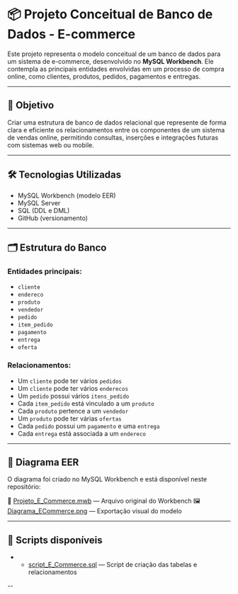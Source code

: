 # 📦 Projeto Conceitual de Banco de Dados - E-commerce

Este projeto representa o modelo conceitual de um banco de dados para um sistema de e-commerce, desenvolvido no **MySQL Workbench**. Ele contempla as principais entidades envolvidas em um processo de compra online, como clientes, produtos, pedidos, pagamentos e entregas.

---

## 🧠 Objetivo

Criar uma estrutura de banco de dados relacional que represente de forma clara e eficiente os relacionamentos entre os componentes de um sistema de vendas online, permitindo consultas, inserções e integrações futuras com sistemas web ou mobile.

---

## 🛠️ Tecnologias Utilizadas

- MySQL Workbench (modelo EER)
- MySQL Server
- SQL (DDL e DML)
- GitHub (versionamento)

---

## 🗂️ Estrutura do Banco

### Entidades principais:

- `cliente`
- `endereco`
- `produto`
- `vendedor`
- `pedido`
- `item_pedido`
- `pagamento`
- `entrega`
- `oferta`

### Relacionamentos:

- Um `cliente` pode ter vários `pedidos`
- Um `cliente` pode ter vários `enderecos`
- Um `pedido` possui vários `itens_pedido`
- Cada `item_pedido` está vinculado a um `produto`
- Cada `produto` pertence a um `vendedor`
- Um `produto` pode ter várias `ofertas`
- Cada `pedido` possui um `pagamento` e uma `entrega`
- Cada `entrega` está associada a um `endereco`

---

## 📐 Diagrama EER

O diagrama foi criado no MySQL Workbench e está disponível neste repositório:

📁 [Projeto_E_Commerce.mwb](Projeto_E_Commerce.mwb) — Arquivo original do Workbench 
🖼️ [Diagrama_ECommerce.png](Diagrama_ECommerce.png) — Exportação visual do modelo

---

## 📄 Scripts disponíveis

- - [script_E_Commerce.sql](script_E_Commerce.sql) — Script de criação das tabelas e relacionamentos


--



